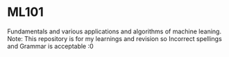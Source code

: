 # ML101
Fundamentals and various applications and algorithms of machine leaning.
Note: This repository is for my learnings and revision so Incorrect spellings and Grammar is acceptable :0 
